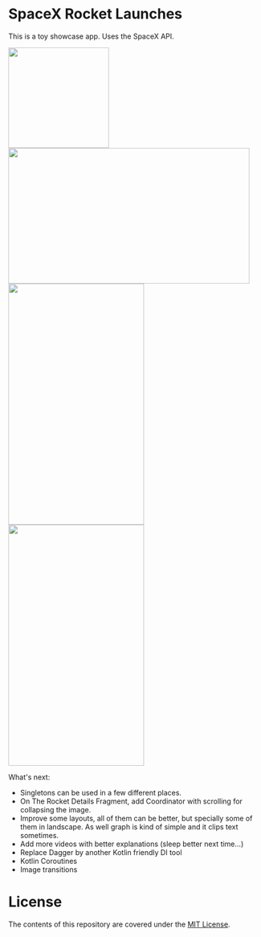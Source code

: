 # SpaceX Rocket Launches

This is a toy showcase app. Uses the SpaceX API.

<img src="https://image.ibb.co/iPC9ve/ic_launcher_web.png" width="200" height="200" />
<img src="https://image.ibb.co/hikMrK/Screenshot_1533521668.png" width="480" height="270" />
<img src="https://image.ibb.co/bzVOMK/Screenshot_1533521684.png" width="270" height="480" /><img src="https://image.ibb.co/hkgY5e/Screenshot_1533521650.png" width="270" height="480" />

What's next:
- Singletons can be used in a few different places.
- On The Rocket Details Fragment, add Coordinator with scrolling for collapsing the image.
- Improve some layouts, all of them can be better, but specially some of them in landscape. As well graph is kind of simple and it clips text sometimes.
- Add more videos with better explanations (sleep better next time...)
- Replace Dagger by another Kotlin friendly DI tool
- Kotlin Coroutines
- Image transitions

# License

The contents of this repository are covered under the [MIT License](LICENSE).
